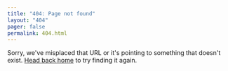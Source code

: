 ```yaml
---
title: "404: Page not found"
layout: "404"
pager: false
permalink: 404.html
---
```


Sorry, we've misplaced that URL or it's pointing to something that doesn't exist. [Head back home](/) to try finding it again.
